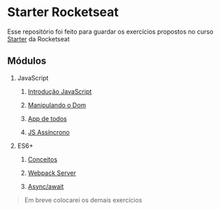 # Starter Rocketseat

Esse repositório foi feito para guardar os exercícios propostos no curso [Starter](https://app.rocketseat.com.br/journey/starter) da Rocketseat

## Módulos

1. JavaScript
    1. [Introdução JavaScript](https://github.com/arturbruno17/starter-rocketseat/tree/master/JavaScript/Desafio%20-%20M%C3%B3dulo%201)

    2. [Manipulando o Dom](https://github.com/arturbruno17/starter-rocketseat/tree/master/JavaScript/Desafio%20-%20M%C3%B3dulo%202)

    3. [App de todos](https://github.com/arturbruno17/starter-rocketseat/tree/master/JavaScript/Desafio%20-%20M%C3%B3dulo%203)

    4. [JS Assíncrono](https://github.com/arturbruno17/starter-rocketseat/tree/master/JavaScript/Desafio%20-%20M%C3%B3dulo%204)

2. ES6+
    1. [Conceitos](https://github.com/arturbruno17/starter-rocketseat/tree/master/ES6%2B/Desafio%20-%20M%C3%B3dulo%201)

    2. [Webpack Server](https://github.com/arturbruno17/starter-rocketseat/blob/master/ES6%2B/Desafio%20-%20M%C3%B3dulo%202/main.js)

    3. [Async/await](https://github.com/arturbruno17/starter-rocketseat/blob/master/ES6%2B/Desafio%20-%20M%C3%B3dulo%203/main.js)

> Em breve colocarei os demais exercícios

